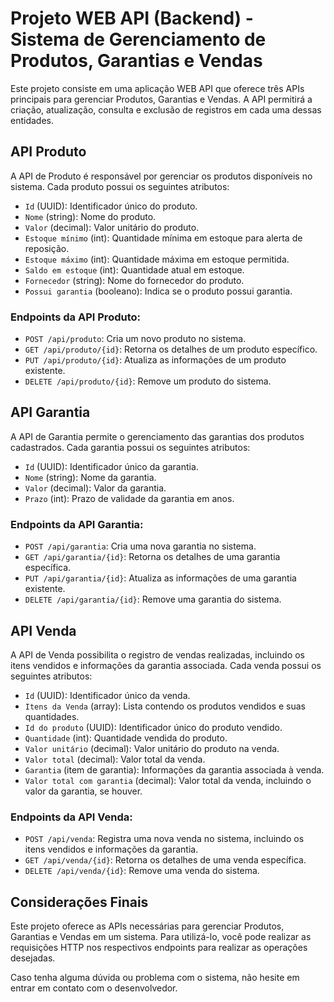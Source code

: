 # Projeto WEB API (Backend) - Sistema de Gerenciamento de Produtos, Garantias e Vendas

Este projeto consiste em uma aplicação WEB API que oferece três APIs principais para gerenciar Produtos, Garantias e Vendas. A API permitirá a criação, atualização, consulta e exclusão de registros em cada uma dessas entidades.

## API Produto

A API de Produto é responsável por gerenciar os produtos disponíveis no sistema. Cada produto possui os seguintes atributos:

- `Id` (UUID): Identificador único do produto.
- `Nome` (string): Nome do produto.
- `Valor` (decimal): Valor unitário do produto.
- `Estoque mínimo` (int): Quantidade mínima em estoque para alerta de reposição.
- `Estoque máximo` (int): Quantidade máxima em estoque permitida.
- `Saldo em estoque` (int): Quantidade atual em estoque.
- `Fornecedor` (string): Nome do fornecedor do produto.
- `Possui garantia` (booleano): Indica se o produto possui garantia.

### Endpoints da API Produto:

- `POST /api/produto`: Cria um novo produto no sistema.
- `GET /api/produto/{id}`: Retorna os detalhes de um produto específico.
- `PUT /api/produto/{id}`: Atualiza as informações de um produto existente.
- `DELETE /api/produto/{id}`: Remove um produto do sistema.

## API Garantia

A API de Garantia permite o gerenciamento das garantias dos produtos cadastrados. Cada garantia possui os seguintes atributos:

- `Id` (UUID): Identificador único da garantia.
- `Nome` (string): Nome da garantia.
- `Valor` (decimal): Valor da garantia.
- `Prazo` (int): Prazo de validade da garantia em anos.

### Endpoints da API Garantia:

- `POST /api/garantia`: Cria uma nova garantia no sistema.
- `GET /api/garantia/{id}`: Retorna os detalhes de uma garantia específica.
- `PUT /api/garantia/{id}`: Atualiza as informações de uma garantia existente.
- `DELETE /api/garantia/{id}`: Remove uma garantia do sistema.

## API Venda

A API de Venda possibilita o registro de vendas realizadas, incluindo os itens vendidos e informações da garantia associada. Cada venda possui os seguintes atributos:

- `Id` (UUID): Identificador único da venda.
- `Itens da Venda` (array): Lista contendo os produtos vendidos e suas quantidades.
- `Id do produto` (UUID): Identificador único do produto vendido.
- `Quantidade` (int): Quantidade vendida do produto.
- `Valor unitário` (decimal): Valor unitário do produto na venda.
- `Valor total` (decimal): Valor total da venda.
- `Garantia` (item de garantia): Informações da garantia associada à venda.
- `Valor total com garantia` (decimal): Valor total da venda, incluindo o valor da garantia, se houver.

### Endpoints da API Venda:

- `POST /api/venda`: Registra uma nova venda no sistema, incluindo os itens vendidos e informações da garantia.
- `GET /api/venda/{id}`: Retorna os detalhes de uma venda específica.
- `DELETE /api/venda/{id}`: Remove uma venda do sistema.

## Considerações Finais

Este projeto oferece as APIs necessárias para gerenciar Produtos, Garantias e Vendas em um sistema. Para utilizá-lo, você pode realizar as requisições HTTP nos respectivos endpoints para realizar as operações desejadas.

Caso tenha alguma dúvida ou problema com o sistema, não hesite em entrar em contato com o desenvolvedor.

